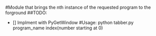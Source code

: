 #Module that brings the nth instance of the requested program to the forground
##TODO:
- [] Implment with PyGetWindow
#Usage: python tabber.py program_name index(number starting at 0)